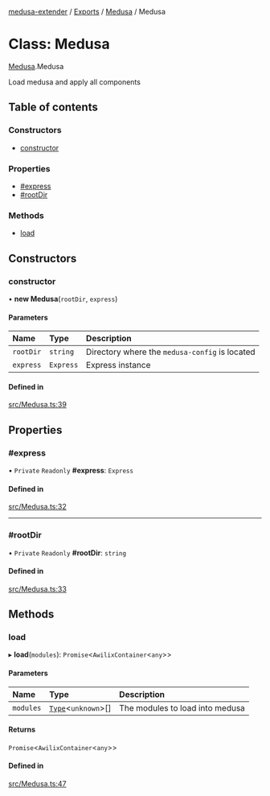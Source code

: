 [medusa-extender](../README.md) / [Exports](../modules.md) / [Medusa](../modules/Medusa.md) / Medusa

# Class: Medusa

[Medusa](../modules/Medusa.md).Medusa

Load medusa and apply all components

## Table of contents

### Constructors

- [constructor](Medusa.Medusa-1.md#constructor)

### Properties

- [#express](Medusa.Medusa-1.md##express)
- [#rootDir](Medusa.Medusa-1.md##rootdir)

### Methods

- [load](Medusa.Medusa-1.md#load)

## Constructors

### constructor

• **new Medusa**(`rootDir`, `express`)

#### Parameters

| Name | Type | Description |
| :------ | :------ | :------ |
| `rootDir` | `string` | Directory where the `medusa-config` is located |
| `express` | `Express` | Express instance |

#### Defined in

[src/Medusa.ts:39](https://github.com/adrien2p/medusa-extender/blob/b5afe4d/src/Medusa.ts#L39)

## Properties

### #express

• `Private` `Readonly` **#express**: `Express`

#### Defined in

[src/Medusa.ts:32](https://github.com/adrien2p/medusa-extender/blob/b5afe4d/src/Medusa.ts#L32)

___

### #rootDir

• `Private` `Readonly` **#rootDir**: `string`

#### Defined in

[src/Medusa.ts:33](https://github.com/adrien2p/medusa-extender/blob/b5afe4d/src/Medusa.ts#L33)

## Methods

### load

▸ **load**(`modules`): `Promise`<`AwilixContainer`<`any`\>\>

#### Parameters

| Name | Type | Description |
| :------ | :------ | :------ |
| `modules` | [`Type`](../interfaces/core_types.Type.md)<`unknown`\>[] | The modules to load into medusa |

#### Returns

`Promise`<`AwilixContainer`<`any`\>\>

#### Defined in

[src/Medusa.ts:47](https://github.com/adrien2p/medusa-extender/blob/b5afe4d/src/Medusa.ts#L47)
